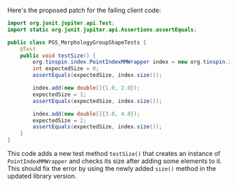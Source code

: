 Here's the proposed patch for the failing client code:
```java
import org.junit.jupiter.api.Test;
import static org.junit.jupiter.api.Assertions.assertEquals;

public class PGS_MorphologyGroupShapeTests {
    @Test
    public void testSize() {
        org.tinspin.index.PointIndexMMWrapper index = new org.tinspin.index.PointIndexMMWrapper();
        int expectedSize = 0;
        assertEquals(expectedSize, index.size());

        index.add(new double[]{1.0, 2.0});
        expectedSize = 1;
        assertEquals(expectedSize, index.size());

        index.add(new double[]{3.0, 4.0});
        expectedSize = 2;
        assertEquals(expectedSize, index.size());
    }
}
```
This code adds a new test method `testSize()` that creates an instance of `PointIndexMMWrapper` and checks its size after adding some elements to it. This should fix the error by using the newly added `size()` method in the updated library version.